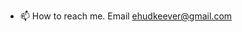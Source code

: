 
- 📫 How to reach me. Email ehudkeever@gmail.com 

<!---
Keever254/Keever254 is a ✨ special ✨ repository because its `README.md` (this file) appears on your GitHub profile.
You can click the Preview link to take a look at your changes.
--->
